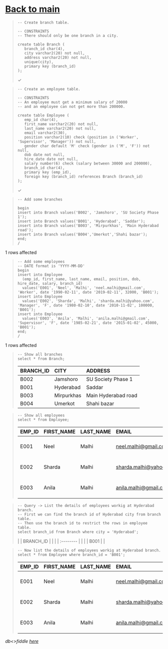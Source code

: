 # [Back to main](https://github.com/glaghari/database-assignement-2019)
<!-- -->
>     -- Create branch table.
>     
>     -- CONSTRAINTS
>     -- There should only be one branch in a city.
>     
>     create table Branch (
>        branch_id char(4),
>        city varchar2(20) not null,
>        address varchar2(20) not null,
>        unique(city),
>        primary key (branch_id)
>     );
> 
> ✓

<!-- -->
>     -- Create an employee table.
>     
>     -- CONSTRAINTS
>     -- An employee must get a minimum salary of 20000
>     -- and an employee can not get more than 200000.
>     
>     create table Employee (
>        emp_id char(4),
>        first_name varchar2(20) not null,
>        last_name varchar2(20) not null,
>        email varchar2(30),
>        position varchar2(10) check (position in ('Worker', 'Supervisor', 'Manager')) not null,
>        gender char default 'M' check (gender in ('M', 'F')) not null,
>        dob date not null,
>        hire_date date not null,
>        salary number(6) check (salary between 30000 and 200000),
>        branch_id char(4),
>        primary key (emp_id),
>        foreign key (branch_id) references Branch (branch_id)
>     );
> 
> ✓

<!-- -->
>     -- Add some branches
>     
>     begin
>     insert into Branch values('B002', 'Jamshoro', 'SU Society Phase 1');
>     insert into Branch values('B001', 'Hyderabad', 'Saddar');
>     insert into Branch values('B003', 'Mirpurkhas', 'Main Hyderabad road');
>     insert into Branch values('B004','Umerkot','Shahi bazar');
>     end;
>     /
> 
1 rows affected

<!-- -->
>     -- Add some employees
>     -- DATE format is 'YYYY-MM-DD'
>     begin
>     insert into Employee
>       (emp_id, first_name, last_name, email, position, dob, hire_date, salary, branch_id)
>       values('E001', 'Neel', 'Malhi', 'neel.malhi@gmail.com', 'Worker', date '1990-02-11', date '2019-02-11', 32000, 'B001');
>     insert into Employee
>       values('E002', 'Sharda', 'Malhi', 'sharda.malhi@yahoo.com', 'Manager', 'F', date '1980-02-10', date '2010-11-02', 100000, 'B001');
>     insert into Employee
>       values('E003', 'Anila', 'Malhi', 'anila.malhi@gmail.com', 'Supervisor', 'F', date '1985-02-21', date '2015-01-02', 45000, 'B001');
>     end;
>     /
> 
1 rows affected

<!-- -->
>     -- Show all branches
>     select * from Branch; 
> 
> | BRANCH_ID | CITY       | ADDRESS             |
> | :-------- | :--------- | :------------------ |
> | B002      | Jamshoro   | SU Society Phase 1  |
> | B001      | Hyderabad  | Saddar              |
> | B003      | Mirpurkhas | Main Hyderabad road |
> | B004      | Umerkot    | Shahi bazar         |

<!-- -->
>     -- Show all employees
>     select * from Employee;
> 
> | EMP_ID | FIRST_NAME | LAST_NAME | EMAIL                  | POSITION   | GENDER | DOB       | HIRE_DATE | SALARY | BRANCH_ID |
> | :----- | :--------- | :-------- | :--------------------- | :--------- | :----- | :-------- | :-------- | -----: | :-------- |
> | E001   | Neel       | Malhi     | neel.malhi@gmail.com   | Worker     | M      | 11-FEB-90 | 11-FEB-19 |  32000 | B001      |
> | E002   | Sharda     | Malhi     | sharda.malhi@yahoo.com | Manager    | F      | 10-FEB-80 | 02-NOV-10 | 100000 | B001      |
> | E003   | Anila      | Malhi     | anila.malhi@gmail.com  | Supervisor | F      | 21-FEB-85 | 02-JAN-15 |  45000 | B001      |

<!-- -->
>     -- Query -> List the details of employees workig at Hyderabad branch.
>     -- First we can find the branch id of Hyderabad city from branch table.
>     -- Then use the branch id to restrict the rows in employee table.
>     select branch_id from Branch where city = 'Hyderabad';
> 
> | | BRANCH_ID | |
> | | :-------- | |
> | | B001      | |

<!-- -->
>     -- Now list the details of employees workig at Hyderabad branch.
>     select * from Employee where branch_id = 'B001';
> 
> | EMP_ID | FIRST_NAME | LAST_NAME | EMAIL                  | POSITION   | GENDER | DOB       | HIRE_DATE | SALARY | BRANCH_ID |
> | :----- | :--------- | :-------- | :--------------------- | :--------- | :----- | :-------- | :-------- | -----: | :-------- |
> | E001   | Neel       | Malhi     | neel.malhi@gmail.com   | Worker     | M      | 11-FEB-90 | 11-FEB-19 |  32000 | B001      |
> | E002   | Sharda     | Malhi     | sharda.malhi@yahoo.com | Manager    | F      | 10-FEB-80 | 02-NOV-10 | 100000 | B001      |
> | E003   | Anila      | Malhi     | anila.malhi@gmail.com  | Supervisor | F      | 21-FEB-85 | 02-JAN-15 |  45000 | B001      |

*db<>fiddle [here](https://dbfiddle.uk/?rdbms=oracle_11.2&fiddle=87e75978112b1a470e8190bf62bc0e61)*

